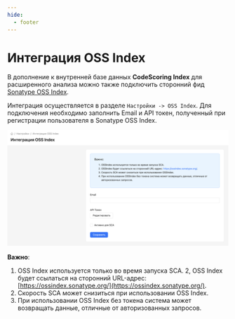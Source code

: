 ```yaml
---
hide:
  - footer
---
```


# Интеграция OSS Index

В дополнение к внутренней базе данных **CodeScoring Index** для расширенного анализа можно также подключить сторонний фид [Sonatype OSS Index](https://ossindex.sonatype.org/).

Интеграция осуществляется в разделе `Настройки -> OSS Index`. Для подключения необходимо заполнить Email и API токен, полученный при регистрации пользователя в Sonatype OSS Index.

![OSS Index](/assets/img/oss-index.png)

**Важно**:

1. OSS Index используется только во время запуска SCA.
2, OSS Index будет ссылаться на сторонний URL-адрес: [https://ossindex.sonatype.org/](https://ossindex.sonatype.org/).
3. Скорость SCA может снизиться при использовании OSS Index.
4. При использовании OSS Index без токена система может возвращать данные, отличные от авторизованных запросов.